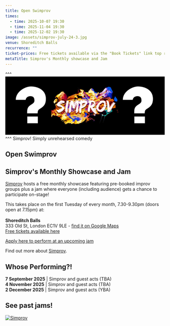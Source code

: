 ```yaml
---
title: Open Swimprov
times:
  - time: 2025-10-07 19:30
  - time: 2025-11-04 19:30
  - time: 2025-12-02 19:30
image: /assets/simprov-july-24-3.jpg
venue: Shoreditch Balls
recurrence: ""
ticket-prices: Free tickets available via the "Book Tickets" link top right
metaTitle: Simprov's Monthly showcase and Jam
---
```

^^^
![](/assets/swimprov-3-question-mark-graphic.jpg)
^^^  Simprov!  Simply unrehearsed comedy

## **Open Swimprov**

## **Simprov's Monthly Showcase and Jam**

[Simprov](https://www.sedos.co.uk/regular-events/simprov) hosts a free monthly showcase featuring pre-booked improv groups plus a jam where
everyone (including audience) gets a chance to participate on-stage!

This takes place on the first Tuesday of every month, 7.30-9.30pm (doors open at 7.15pm) at:\
\
**Shoreditch Balls**\
333 Old St, London EC1V 9LE - [find it on Google Maps](https://www.google.com/url?sa=t&rct=j&q=&esrc=s&source=web&cd=&ved=2ahUKEwjxoer6ia6PAxWiQUEAHStkLrsQ8gF6BAgcEAM&url=%2Fmaps%2Fplace%2Fshoreditch%2Bballs%2Fdata%3D!4m2!3m1!1s0x48761d59aef76ae1%3A0x8c5958860a889f28%3Fsa%3DX%26ved%3D1t%3A242%26ictx%3D111&usg=AOvVaw3R7Xz1ZcPDQEvAh_mhAkM7&opi=89978449)  \
[Free tickets available here](https://sedos.ticketsolve.com/ticketbooth/shows)  

[Apply here to perform at an upcoming jam](https://forms.gle/uJ77FV6muzri3fyNA)

Find out more about [Simprov](https://www.sedos.co.uk/regular-events/simprov).

## **Whose Performing?!**

**7 September 2025** | Simprov and guest acts (TBA)\
**4 November 2025** | Simprov and guest acts (TBA)\
**2 December 2025** | Simprov and guest acts (YBA)

## **See past jams!**

<a data-flickr-embed="true" href="https://www.flickr.com/photos/sedos/albums/72177720323053270" title="Simprov"><img src="https://live.staticflickr.com/65535/54255138604_969d94f269_z.jpg" width="640" height="480" alt="Simprov"/></a><script async src="//embedr.flickr.com/assets/client-code.js" charset="utf-8"></script>
